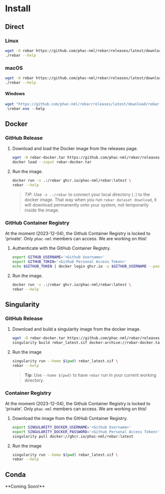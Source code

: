 # Install

## Direct

### Linux

```bash
wget -O rebar https://github.com/phac-nml/rebar/releases/latest/download/rebar-x86_64-unknown-linux-musl
./rebar --help
```

### macOS

```bash
wget -O rebar https://github.com/phac-nml/rebar/releases/latest/download/rebar-x86_64-apple-darwin
./rebar --help
```

#### Windows

```powershell
wget "https://github.com/phac-nml/rebar/releases/latest/download/rebar-x86_64-pc-windows-gnu.exe" -OutFile rebar.exe
.\rebar.exe --help
```

## Docker

### GitHub Release

1. Download and load the Docker image from the releases page.

    ```bash
    wget -O rebar-docker.tar https://github.com/phac-nml/rebar/releases/latest/download/rebar-docker.tar
    docker load --input rebar-docker.tar
    ```

1. Run the image.

    ```bash
    docker run -v .:/rebar ghcr.io/phac-nml/rebar:latest \
    rebar --help
    ```

    > *TIP*: Use `-v .:/rebar` to connect your local directory (`.`) to the docker image. That way when you run `rebar dataset download`, it will download permanently onto your system, not temporarily inside the image.

### GitHub Container Registry

At the moment (2023-12-04), the Github Container Registry is locked to 'private'. Only `phac-nml` members can access. We are working on this!

1. Authenticate with the GitHub Container Registry.

    ```bash
    export GITHUB_USERNAME='<Github Username>'
    export GITHUB_TOKEN='<Github Personal Access Token>'
    echo $GITHUB_TOKEN | docker login ghcr.io -u $GITHUB_USERNAME --password-stdin
    ```

1. Run the image.

    ```bash
    docker run -v .:/rebar ghcr.io/phac-nml/rebar:latest \
    rebar --help
    ```

## Singularity

### GitHub Release

1. Download and build a singularity image from the docker image.

    ```bash
    wget -O rebar-docker.tar https://github.com/phac-nml/rebar/releases/latest/download/rebar-docker.tar
    singularity build rebar_latest.sif docker-archive://rebar-docker.tar
    ```

1. Run the image

    ```bash
    singularity run --home $(pwd) rebar_latest.sif \
    rebar --help
    ```

    > **Tip**: Use `--home $(pwd)` to have `rebar` run in your current working directory.

### Container Registry

At the moment (2023-12-04), the Github Container Registry is locked to 'private'. Only `phac-nml` members can access. We are working on this!

1. Download the image from the GitHub Container Registry.

    ```bash
    export SINGULARITY_DOCKER_USERNAME='<Github Username>'
    export SINGULARITY_DOCKER_PASSWORD='<Github Personal Access Token>'
    singularity pull docker://ghcr.io/phac-nml/rebar:latest
    ```

1. Run the image

    ```bash
    singularity run --home $(pwd) rebar_latest.sif \
    rebar --help
    ```

## Conda

\*\*Coming Soon!\*\*
